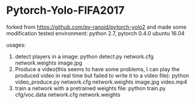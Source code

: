 # Pytorch-Yolo-FIFA2017
forked from https://github.com/py-ranoid/pytorch-yolo2 and made some modification
tested environment: python 2.7, pytorch 0.4.0 ubuntu 16.04

usages:
1. detect players in a image:
    python detect.py network.cfg network.weights image.jpg
2. Produce a video(this seems to have some problems, I can play the produced video in real time but failed to write it to a video file):
    python video_produce.py network.cfg network.weights image.jpg video.mp4
3. train a network with a pretrained weights file:
    python train.py  cfg/voc.data network.cfg network.weights

